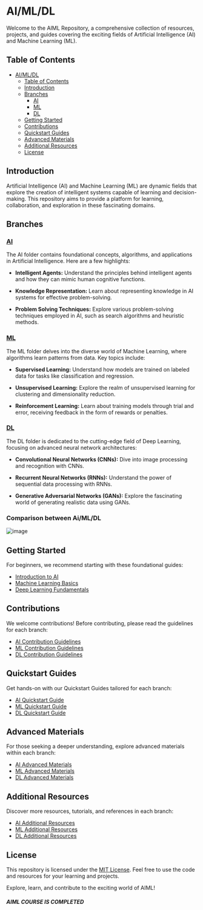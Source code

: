 # AI/ML/DL

Welcome to the AIML Repository, a comprehensive collection of resources, projects, and guides covering the exciting fields of Artificial Intelligence (AI) and Machine Learning (ML).

## Table of Contents

- [AI/ML/DL](#aimldl)
  - [Table of Contents](#table-of-contents)
  - [Introduction](#introduction)
  - [Branches](#branches)
    - [AI](#ai)
    - [ML](#ml)
    - [DL](#dl)
  - [Getting Started](#getting-started)
  - [Contributions](#contributions)
  - [Quickstart Guides](#quickstart-guides)
  - [Advanced Materials](#advanced-materials)
  - [Additional Resources](#additional-resources)
  - [License](#license)

## Introduction

Artificial Intelligence (AI) and Machine Learning (ML) are dynamic fields that explore the creation of intelligent systems capable of learning and decision-making. This repository aims to provide a platform for learning, collaboration, and exploration in these fascinating domains.

## Branches

### [AI](./AI)

The AI folder contains foundational concepts, algorithms, and applications in Artificial Intelligence. Here are a few highlights:

- **Intelligent Agents:** Understand the principles behind intelligent agents and how they can mimic human cognitive functions.
  
- **Knowledge Representation:** Learn about representing knowledge in AI systems for effective problem-solving.

- **Problem Solving Techniques:** Explore various problem-solving techniques employed in AI, such as search algorithms and heuristic methods.

### [ML](./ML)

The ML folder delves into the diverse world of Machine Learning, where algorithms learn patterns from data. Key topics include:

- **Supervised Learning:** Understand how models are trained on labeled data for tasks like classification and regression.
  
- **Unsupervised Learning:** Explore the realm of unsupervised learning for clustering and dimensionality reduction.
  
- **Reinforcement Learning:** Learn about training models through trial and error, receiving feedback in the form of rewards or penalties.

### [DL](./DL)

The DL folder is dedicated to the cutting-edge field of Deep Learning, focusing on advanced neural network architectures:

- **Convolutional Neural Networks (CNNs):** Dive into image processing and recognition with CNNs.
  
- **Recurrent Neural Networks (RNNs):** Understand the power of sequential data processing with RNNs.
  
- **Generative Adversarial Networks (GANs):** Explore the fascinating world of generating realistic data using GANs.

### Comparison between Ai/ML/DL
![image](https://github.com/DevJSter/AIML/assets/115056248/9a3ee7c1-3beb-4d57-96b0-b445a01264e4)


## Getting Started

For beginners, we recommend starting with these foundational guides:

- [Introduction to AI](./AI/README.md)
- [Machine Learning Basics](./ML/README.md)
- [Deep Learning Fundamentals](./DL/README.md)

## Contributions

We welcome contributions! Before contributing, please read the guidelines for each branch:

- [AI Contribution Guidelines](./AI/CONTRIBUTING.md)
- [ML Contribution Guidelines](./ML/CONTRIBUTING.md)
- [DL Contribution Guidelines](./DL/CONTRIBUTING.md)

## Quickstart Guides

Get hands-on with our Quickstart Guides tailored for each branch:

- [AI Quickstart Guide](./AI/QuickstartGuide.md)
- [ML Quickstart Guide](./ML/QuickstartGuide.md)
- [DL Quickstart Guide](./DL/QuickstartGuide.md)

## Advanced Materials

For those seeking a deeper understanding, explore advanced materials within each branch:

- [AI Advanced Materials](./AI/ADVANCED.md)
- [ML Advanced Materials](./ML/ADVANCED.md)
- [DL Advanced Materials](./DL/ADVANCED.md)

## Additional Resources

Discover more resources, tutorials, and references in each branch:

- [AI Additional Resources](./AI/ADDITIONAL_RESOURCES.md)
- [ML Additional Resources](./ML/ADDITIONAL_RESOURCES.md)
- [DL Additional Resources](./DL/ADDITIONAL_RESOURCES.md)

## License

This repository is licensed under the [MIT License](./LICENSE). Feel free to use the code and resources for your learning and projects.

Explore, learn, and contribute to the exciting world of AIML!

##### AIML COURSE IS COMPLETED #####
